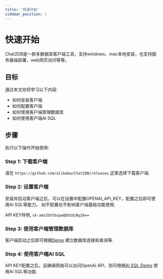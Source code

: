 ```yaml
---
title: '快速开始'
sidebar_position: 1
---
```


# 快速开始
Chat2DB是一款多数据库客户端工具，支持windows、mac本地安装，也支持服务器端部署，web网页访问等等。


## 目标

通过本文你将学习以下内容:

- 如何安装客户端
- 如何配置客户端
- 如何使用客户端管理数据库
- 如何使用客户端AI SQL

## 步骤

执行以下操作开始使用:

### Step 1: 下载客户端

请在 `https://github.com/alibaba/Chat2DB/releases` 这里选择下载客户端.

### Step 2: 设置客户端

安装并启动客户端之后，可以在设置中配置OPENAI_API_KEY，配置之后即可使用AI SQL等能力。
如不配置也不影响客户端基础功能使用.

API KEY样例, `sk-amsZGVtbzpwQDU1dzByZA==`

### Step 3: 使用客户端管理数据库

客户端启动之后即可根据[Demo](https://github.com/alibaba/Chat2DB#-%E4%BD%BF%E7%94%A8demo) 建立数据库连接和查询等.

### Step 4: 使用客户端AI SQL

API KEY配置之后，且确保网络可以访问OpenAi API，则可根据[AI SQL Demo](https://github.com/alibaba/Chat2DB/blob/main/CHAT2DB_AI_SQL.md) 使用AI SQL等功能.

